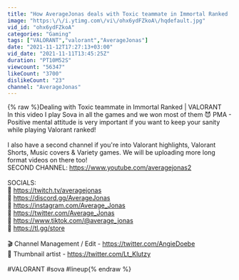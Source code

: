 ```yaml
---
title: "How AverageJonas deals with Toxic teammate in Immortal Ranked | VALORANT"
image: "https:\/\/i.ytimg.com\/vi\/ohx6ydFZkoA\/hqdefault.jpg"
vid_id: "ohx6ydFZkoA"
categories: "Gaming"
tags: ["VALORANT","valorant","AverageJonas"]
date: "2021-11-12T17:27:13+03:00"
vid_date: "2021-11-11T13:45:25Z"
duration: "PT10M52S"
viewcount: "56347"
likeCount: "3700"
dislikeCount: "23"
channel: "AverageJonas"
---
```

{% raw %}Dealing with Toxic teammate in Immortal Ranked | VALORANT<br />In this video I play Sova in all the games and we won most of them 😈 PMA - Positive mental attitude is very important if you want to keep your sanity while playing Valorant ranked! <br /><br />I also have a second channel if you're into Valorant highlights, Valorant Shorts, Music covers &amp; Variety games. We will be uploading more long format videos on there too! <br />SECOND CHANNEL: <a rel="nofollow" target="blank" href="https://www.youtube.com/averagejonas2">https://www.youtube.com/averagejonas2</a><br /><br />SOCIALS:<br />🍏 <a rel="nofollow" target="blank" href="https://twitch.tv/averagejonas">https://twitch.tv/averagejonas</a><br />🍊 <a rel="nofollow" target="blank" href="https://discord.gg/AverageJonas">https://discord.gg/AverageJonas</a><br />🍉 <a rel="nofollow" target="blank" href="https://instagram.com/Average_Jonas">https://instagram.com/Average_Jonas</a><br />🍒 <a rel="nofollow" target="blank" href="https://twitter.com/Average_Jonas">https://twitter.com/Average_Jonas</a><br />🍇 <a rel="nofollow" target="blank" href="https://www.tiktok.com/@average_jonas">https://www.tiktok.com/@average_jonas</a><br />🍍 <a rel="nofollow" target="blank" href="https://tl.gg/store">https://tl.gg/store</a><br /><br />🎬 Channel Management / Edit - <a rel="nofollow" target="blank" href="https://twitter.com/AngieDoebe">https://twitter.com/AngieDoebe</a><br />👑 Thumbnail artist - <a rel="nofollow" target="blank" href="https://twitter.com/Lt_Klutzy">https://twitter.com/Lt_Klutzy</a><br /><br />#VALORANT #sova #lineup{% endraw %}
